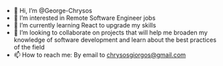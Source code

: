- 👋 Hi, I’m @George-Chrysos
- 👀 I’m interested in Remote Software Engineer jobs
- 🌱 I’m currently learning React to upgrade my skills
- 💞️ I’m looking to collaborate on projects that will help me broaden my knowledge of software development and learn about the best practices of the field
- 📫 How to reach me: By email to chrysosgiorgos@gmail.com
